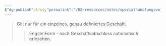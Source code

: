 ```yaml
---
{"dg-publish":true,"permalink":"/02-resources/notes/spezialhandlungsvollmacht/","tags":["recht/vollmacht"],"noteIcon":"","updated":"2025-08-26T16:35:24.601+02:00"}
---
```


>Gilt nur für ein einzelnes, genau definiertes Geschäft.
>>Engste Form - nach Geschäftsabschluss automatisch erloschen.